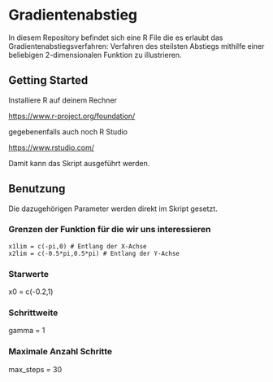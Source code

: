 # Gradientenabstieg
In diesem Repository befindet sich eine R File die es erlaubt das Gradientenabstiegsverfahren: Verfahren des steilsten Abstiegs mithilfe einer beliebigen 2-dimensionalen Funktion zu illustrieren.

## Getting Started
Installiere R auf deinem Rechner

https://www.r-project.org/foundation/

gegebenenfalls auch noch R Studio

https://www.rstudio.com/

Damit kann das Skript ausgeführt werden.

## Benutzung

 Die dazugehörigen Parameter werden direkt im Skript gesetzt.

### Grenzen der Funktion für die wir uns interessieren
 ~~~ 
x1lim = c(-pi,0) # Entlang der X-Achse
x2lim = c(-0.5*pi,0.5*pi) # Entlang der Y-Achse
 ~~~ 
 
### Starwerte
x0 = c(-0.2,1)

### Schrittweite
gamma = 1

### Maximale Anzahl Schritte
max_steps = 30
